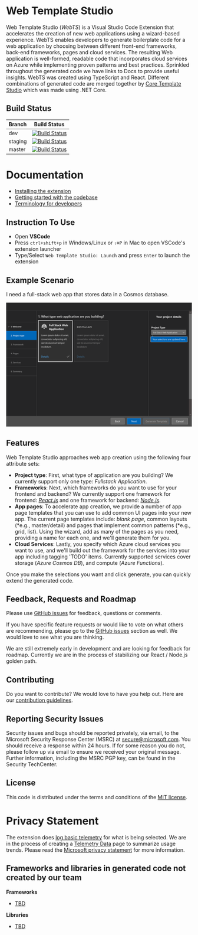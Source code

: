 # Web Template Studio

Web Template Studio (_WebTS_) is a Visual Studio Code Extension that accelerates the creation of new web applications using a
wizard-based experience. WebTS enables developers to generate boilerplate code for a web application
by choosing between different front-end frameworks, back-end frameworks, pages and cloud services.
The resulting Web application is well-formed, readable code that incorporates cloud services on
Azure while implementing proven patterns and best practices. Sprinkled throughout the generated code we have links to
Docs to provide useful insights. WebTS was created using TypeScript and React. Different combinations of generated code
are merged together by [Core Template Studio](https://github.com/Microsoft/CoreTemplateStudio) which was made using .NET Core.

## Build Status

| Branch  |                                                                                                                                           Build Status                                                                                                                                            |
| :------ | :-----------------------------------------------------------------------------------------------------------------------------------------------------------------------------------------------------------------------------------------------------------------------------------------------: |
| dev     |     [![Build Status](https://microsoftgarage.visualstudio.com/Intern%20GitHub/_apis/build/status/Web-Template-Studio-DevCI/WebTemplateStudio%20-%20CI%20and%20Deploy?branchName=dev)](https://microsoftgarage.visualstudio.com/Intern%20GitHub/_build/latest?definitionId=275&branchName=dev)     |
| staging | [![Build Status](https://microsoftgarage.visualstudio.com/Intern%20GitHub/_apis/build/status/Web-Template-Studio-DevCI/WebTemplateStudio%20-%20CI%20and%20Deploy?branchName=staging)](https://microsoftgarage.visualstudio.com/Intern%20GitHub/_build/latest?definitionId=275&branchName=staging) |
| master  |  [![Build Status](https://microsoftgarage.visualstudio.com/Intern%20GitHub/_apis/build/status/Web-Template-Studio-DevCI/WebTemplateStudio%20-%20CI%20and%20Deploy?branchName=master)](https://microsoftgarage.visualstudio.com/Intern%20GitHub/_build/latest?definitionId=275&branchName=master)  |

# Documentation

- [Installing the extension](/docs/install.md)
- [Getting started with the codebase](/docs/getting-started-developers.md)
- [Terminology for developers](/docs/terminology.md)

## Instruction To Use

- Open **VSCode**
- Press `ctrl+shift+p` in Windows/Linux or `⇧⌘P` in Mac to open VSCode's extension launcher
- Type/Select `Web Template Studio: Launch` and press `Enter` to launch the extension

## Example Scenario

I need a full-stack web app that stores data in a Cosmos database.

![Readme-app-screenshot](./docs/resources/readme-app-screenshot.png)

## Features

Web Template Studio approaches web app creation using the following four attribute sets:

- **Project type**: First, what type of application are you building? We currently support only one type: _Fullstack Application_.
- **Frameworks**: Next, which frameworks do you want to use for your frontend and backend? We currently support one framework for frontend: _[React.js](https://reactjs.org/)_ and one framework for backend: _[Node.js](https://nodejs.org/en/)_.
- **App pages**: To accelerate app creation, we provide a number of app page templates that you can use to add common UI pages into your new app. The current page templates include: _blank page_, common layouts (*e.g., master/detail) and pages that implement common patterns (*e.g., grid, list). Using the wizard, add as many of the pages as you need, providing a name for each one, and we'll generate them for you.
- **Cloud Services**: Lastly, you specify which Azure cloud services you want to use, and we'll build out the framework for the services into your app including tagging 'TODO' items. Currently supported services cover storage (_Azure Cosmos DB_), and compute (_Azure Functions_).

Once you make the selections you want and click generate, you can quickly extend the generated code.

## Feedback, Requests and Roadmap

Please use [GitHub issues](https://github.com/Microsoft/WebTemplateStudio/issues) for feedback, questions or comments.

If you have specific feature requests or would like to vote on what others are recommending, please go to the [GitHub issues](https://github.com/Microsoft/WebTemplateStudio/issues) section as well. We would love to see what you are thinking.

We are still extremely early in development and are looking for feedback for roadmap. Currently we are in the process of stabilizing our React / Node.js golden path.

## Contributing

Do you want to contribute? We would love to have you help out. Here are our [contribution guidelines](CONTRIBUTING.md).

## Reporting Security Issues

Security issues and bugs should be reported privately, via email, to the Microsoft Security Response Center (MSRC) at secure@microsoft.com. You should receive a response within 24 hours. If for some reason you do not, please follow up via email to ensure we received your original message. Further information, including the MSRC PGP key, can be found in the Security TechCenter.

## License

This code is distributed under the terms and conditions of the [MIT license](LICENSE.md).

# Privacy Statement

The extension does [log basic telemetry](docs/telemetry.md) for what is being selected. We are in the process of creating a [Telemetry Data](docs/telemetryData.md) page to summarize usage trends. Please read the [Microsoft privacy statement](http://go.microsoft.com/fwlink/?LinkId=521839) for more information.

## Frameworks and libraries in generated code not created by our team

**Frameworks**

- [TBD](https://github.com/)

**Libraries**

- [TBD](https://github.com/)

